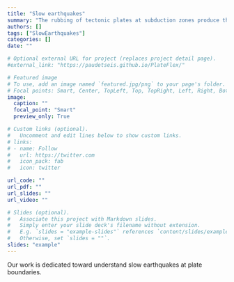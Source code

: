 ```yaml
---
title: "Slow earthquakes"
summary: "The rubbing of tectonic plates at subduction zones produce the largest and most lethal earthquakes. Our group studies the geological environment where these earthquakes occur using seismic imaging methods."
authors: []
tags: ["SlowEarthquakes"]
categories: []
date: ""

# Optional external URL for project (replaces project detail page).
#external_link: "https://paudetseis.github.io/PlateFlex/"

# Featured image
# To use, add an image named `featured.jpg/png` to your page's folder.
# Focal points: Smart, Center, TopLeft, Top, TopRight, Left, Right, BottomLeft, Bottom, BottomRight.
image:
  caption: ""
  focal_point: "Smart"
  preview_only: True

# Custom links (optional).
#   Uncomment and edit lines below to show custom links.
# links:
# - name: Follow
#   url: https://twitter.com
#   icon_pack: fab
#   icon: twitter

url_code: ""
url_pdf: ""
url_slides: ""
url_video: ""

# Slides (optional).
#   Associate this project with Markdown slides.
#   Simply enter your slide deck's filename without extension.
#   E.g. `slides = "example-slides"` references `content/slides/example-slides.md`.
#   Otherwise, set `slides = ""`.
slides: "example"
---
```

Our work is dedicated toward understand slow earthquakes at plate boundaries.
